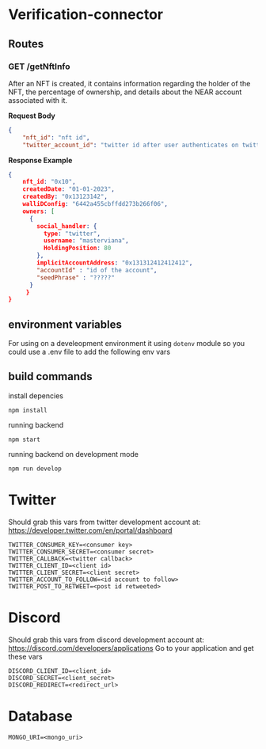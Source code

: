 # Verification-connector


## Routes

### GET /getNftInfo

After an NFT is created, it contains information regarding the holder of the NFT, the percentage of ownership, and details about the NEAR account associated with it.


**Request Body**

```json
{
    "nft_id": "nft id",
    "twitter_account_id": "twitter id after user authenticates on twitter"
```

**Response Example**

```json
{
    nft_id: "0x10",
    createdDate: "01-01-2023",
    createdBy: "0x13123142",
    walliDConfig: "6442a455cbffdd273b266f06",
    owners: [
      {
        social_handler: {
          type: "twitter",
          username: "masterviana",
          HoldingPosition: 80
        },
        implicitAccountAddress: "0x131312412412412",
        "accountId" : "id of the account",
        "seedPhrase" : "?????"    
      }
     }
}
```


## environment variables

For using on a develeopment environment it using `dotenv` module so you could use a .env file to add the following env vars

## build commands

install depencies

```
npm install
```

running backend

```
npm start
```

running backend on development mode

```
npm run develop
```

# Twitter

Should grab this vars from twitter development account at: https://developer.twitter.com/en/portal/dashboard

```
TWITTER_CONSUMER_KEY=<consumer key>
TWITTER_CONSUMER_SECRET=<consumer secret>
TWITTER_CALLBACK=<twitter callback>
TWITTER_CLIENT_ID=<client id>
TWITTER_CLIENT_SECRET=<client secret>
TWITTER_ACCOUNT_TO_FOLLOW=<id account to follow>
TWITTER_POST_TO_RETWEET=<post id retweeted>
```

# Discord

Should grab this vars from discord development account at: https://discord.com/developers/applications
Go to your application and get these vars

```
DISCORD_CLIENT_ID=<client_id>
DISCORD_SECRET=<client_secret>
DISCORD_REDIRECT=<redirect_url>
```

# Database

```
MONGO_URI=<mongo_uri>
```
